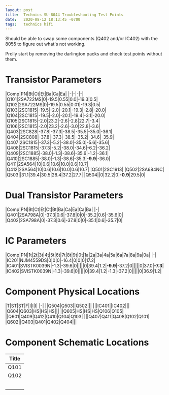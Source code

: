 ```yaml
---
layout: post
title:  Technics SU-8044 Troubleshooting Test Points
date:   2020-08-12 18:13:45 -0700
tags:   technics hifi
---
```


Should be able to swap some components (Q402 and/or IC402) with the 8055 to figure out what's not working.

Prolly start by removing the darlington packs and check test points without them.

# Transistor Parameters

|Comp|PN|Bt|Ct|Et|Ba|Ca|Ea|
|-|-|-|-|
|Q101|2SA722MS|0|-19.5|0.55|0.0|-19.3|0.5|
|Q102|2SA722MS|0|-19.5|0.55|0.01|-19.3|0.5|
|Q103|2SC1815|-19.5|-2.0|-20.1|-19.3|-2.8|-20.0|
|Q104|2SC1815|-19.5|-2.0|-20.1|-19.4|-3.1|-20.0|
|Q105|2SC1815|-2.0|23.2|-2.6|-2.8|22.7|-3.4|
|Q106|2SC1815|-2.0|23.2|-2.6|-3.0|22.8|-3.6|
|Q403|2SC828|-37.8|-37.3|-38.5|-35.5|-35.0|-36.1|
|Q404|2SC808|-37.8|-37.3|-38.5|-35.2|-34.6|-35.9|
|Q407|2SC1815|-37.3|-5.2|-38.0|-35.0|-5.6|-35.6|
|Q408|2SC1815|-37.3|-5.2|-38.0|-34.6|-6.2|-36.2|
|Q409|2SC1885|-38.0|-1.3|-38.6|-35.6|-1.2|-36.1|
|Q410|2SC1885|-38.0|-1.3|-38.6|-35.3|**-9.9**|-36.0|
|Q411|2SA564|10|0.6|10.6|10.0|0.6|10.7|
|Q412|2SA564|10|0.6|10.6|10.0|0.6|10.7|
|Q501|2SC1913|
|Q502|2SA684NC|
|Q503||31.1|39.4|30.5|28.4|37.2|27.7|
|Q504||0|32.2|0|**-0.9**|29.5|0|

# Dual Transistor Parameters

|Comp|PN|Bt|Ct|Et|Ct|Bt|Ba|Ca|Ea|Ca|Ba|
|-|
|Q401|2SA798A|0|-37.3|0.6|-37.8|0|0|-35.2|0.6|-35.6|0|
|Q402|2SA798A|0|-37.3|0.6|-37.8|0|0|-35.1|0.6|-35.7|0|


# IC Parameters

|Comp|PN|1t|2t|3t|4t|5t|6t|7t|8t|9t|0t|1a|2a|3a|4a|5a|6a|7a|8a|9a|0a|
|-|
|IC201|NJM4559DS|0|0|0|-16.4|0|0|0|17.2|
|IC401|SVISTK0039N|-1.3|-39.6|0|||||0|39.4|1.2|**-9.9**|-37.2|0|||||0|37.0|**-7.3**|
|IC402|SVISTK0039N|-1.3|-39.6|0|||||0|39.4|1.2|-1.3|-37.2|0|||||0|36.9|1.2|

# Component Physical Locations

|T|ST|ST|F|I|I|I|
|-|
||Q504|Q503||Q502|||
|||IC401||IC402|||
|Q604|Q603|HS|HS|HS|||
||Q605|HS|HS|HS|Q106|Q105|
||Q601|Q409|Q412|Q410|Q104|Q103|
|||Q407|Q411|Q408|Q102|Q101|
|Q602||Q403|Q401|Q402|Q404|||

# Component Schematic Locations

|Title|
|-|
|Q101|Q103|Q105||Q412|Q411||||||
|Q102|Q104|Q106||Q401||||||Q601|
|||||Q403|Q407|Q409|||Q603||
|||||Q402||||Q605|Q604||
|||||Q404|Q408|Q410||||Q602|
||||||||Q503||||
||||||||Q504||||
